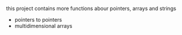 this project contains more functions abour pointers, arrays and strings
- pointers to pointers
- multidimensional arrays
